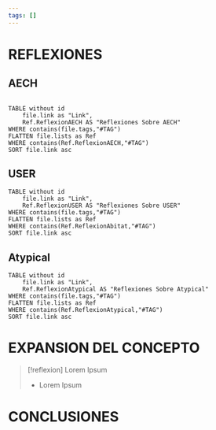 ```yaml
---
tags: []
---
```

# REFLEXIONES
## AECH
```dataview

TABLE without id 
	file.link as "Link", 
	Ref.ReflexionAECH AS "Reflexiones Sobre AECH"
WHERE contains(file.tags,"#TAG")
FLATTEN file.lists as Ref
WHERE contains(Ref.ReflexionAECH,"#TAG")
SORT file.link asc
```
## USER
```dataview
TABLE without id 
	file.link as "Link", 
	Ref.ReflexionUSER AS "Reflexiones Sobre USER"
WHERE contains(file.tags,"#TAG")
FLATTEN file.lists as Ref
WHERE contains(Ref.ReflexionAbitat,"#TAG")
SORT file.link asc
```
## Atypical
```dataview
TABLE without id 
	file.link as "Link", 
	Ref.ReflexionAtypical AS "Reflexiones Sobre Atypical"
WHERE contains(file.tags,"#TAG")
FLATTEN file.lists as Ref
WHERE contains(Ref.ReflexionAtypical,"#TAG")
SORT file.link asc
```

# EXPANSION DEL CONCEPTO
> [!reflexion] Lorem Ipsum
> - Lorem Ipsum


# CONCLUSIONES

